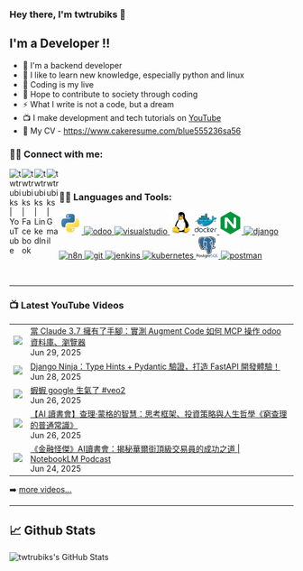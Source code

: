 ### Hey there, I'm twtrubiks 👋

## I'm a Developer !!

- 🔭 I'm a backend developer
- 🌱 I like to learn new knowledge, especially python and linux
- 👯 Coding is my live
- 🥅 Hope to contribute to society through coding
- ⚡  What I write is not a code, but a dream
- 📺 I make development and tech tutorials on [YouTube](https://www.youtube.com/user/blue524326)
- 🔭 My CV - https://www.cakeresume.com/blue555236sa56

### 🙋‍♂️ Connect with me:

[<img align="left" alt="twtrubiks | YouTube" width="22px" src="https://cdn.jsdelivr.net/npm/simple-icons@v3/icons/youtube.svg" />][youtube]
[<img align="left" alt="twtrubiks | Facebook" width="22px" src="https://cdn.jsdelivr.net/npm/simple-icons@v3/icons/facebook.svg" />][facebook]
[<img align="left" alt="twtrubiks | LinkedIn" width="22px" src="https://cdn.jsdelivr.net/npm/simple-icons@v3/icons/linkedin.svg" />][linkedin]
[<img align="left" alt="twtrubiks | Gmail" width="22px" src="https://cdn.jsdelivr.net/npm/simple-icons@v3/icons/gmail.svg" />][gmail]

<br />

### 👨‍💻 Languages and Tools:

<p align="left"> <a href="https://www.python.org" target="_blank"> <img src="https://raw.githubusercontent.com/devicons/devicon/master/icons/python/python-original.svg" alt="python" width="40" height="40"/> <a href="https://www.odoo.com/" target="_blank"> <img src="https://upload.wikimedia.org/wikipedia/commons/thumb/5/50/Odoo_logo.svg/320px-Odoo_logo.svg.png" alt="odoo" width="65" height="40"/> </a> <a href="https://code.visualstudio.com/" target="_blank"> <img src="https://upload.wikimedia.org/wikipedia/commons/thumb/9/9a/Visual_Studio_Code_1.35_icon.svg/240px-Visual_Studio_Code_1.35_icon.svg.png" alt="visualstudio" width="40" height="40"/> </a> <a href="https://www.linux.org/" target="_blank"> <img src="https://raw.githubusercontent.com/devicons/devicon/master/icons/linux/linux-original.svg" alt="linux" width="40" height="40"/> <a href="https://www.docker.com/" target="_blank"> <img src="https://raw.githubusercontent.com/devicons/devicon/master/icons/docker/docker-original-wordmark.svg" alt="docker" width="40" height="40"/> </a> </a> <a href="https://www.nginx.com" target="_blank"> <img src="https://raw.githubusercontent.com/devicons/devicon/master/icons/nginx/nginx-original.svg" alt="nginx" width="40" height="40"/> </a> </a> <a href="https://www.djangoproject.com/" target="_blank"> <img src="https://upload.wikimedia.org/wikipedia/commons/7/75/Django_logo.svg" alt="django" width="40" height="40"/> </a> <a href="[https://flask.palletsprojects.com/](https://upload.wikimedia.org/wikipedia/commons/5/53/N8n-logo-new.svg)" target="_blank"> <img src="https://upload.wikimedia.org/wikipedia/commons/5/53/N8n-logo-new.svg" alt="n8n" width="40" height="40"/> </a> <a href="https://git-scm.com/" target="_blank"> <img src="https://www.vectorlogo.zone/logos/git-scm/git-scm-icon.svg" alt="git" width="40" height="40"/> </a> <a href="https://www.jenkins.io" target="_blank"> <img src="https://www.vectorlogo.zone/logos/jenkins/jenkins-icon.svg" alt="jenkins" width="40" height="40"/> </a> <a href="https://kubernetes.io" target="_blank"> <img src="https://www.vectorlogo.zone/logos/kubernetes/kubernetes-icon.svg" alt="kubernetes" width="40" height="40"/> </a> <a href="https://www.postgresql.org" target="_blank"> <img src="https://raw.githubusercontent.com/devicons/devicon/master/icons/postgresql/postgresql-original-wordmark.svg" alt="postgresql" width="40" height="40"/> </a> <a href="https://postman.com" target="_blank"> <img src="https://www.vectorlogo.zone/logos/getpostman/getpostman-icon.svg" alt="postman" width="40" height="40"/> </a> </p>

<br />

---

### 📺 Latest YouTube Videos

<table>
    <tbody>
<!-- YOUTUBE:START --><tr><td><a href="https://www.youtube.com/watch?v=dmiQ0zNe-JE"><img width="140px" src="https://i.ytimg.com/vi/dmiQ0zNe-JE/mqdefault.jpg"></a></td>
<td><a href="https://www.youtube.com/watch?v=dmiQ0zNe-JE">當 Claude 3.7 擁有了手腳：實測 Augment Code 如何 MCP 操作 odoo 資料庫、瀏覽器</a><br/>Jun 29, 2025</td></tr>
<tr><td><a href="https://www.youtube.com/watch?v=4mPPDdVHxIg"><img width="140px" src="https://i.ytimg.com/vi/4mPPDdVHxIg/mqdefault.jpg"></a></td>
<td><a href="https://www.youtube.com/watch?v=4mPPDdVHxIg">Django Ninja：Type Hints + Pydantic 驗證，打造 FastAPI 開發體驗！</a><br/>Jun 28, 2025</td></tr>
<tr><td><a href="https://www.youtube.com/shorts/DFvXicXoiq4"><img width="140px" src="https://i.ytimg.com/vi/DFvXicXoiq4/mqdefault.jpg"></a></td>
<td><a href="https://www.youtube.com/shorts/DFvXicXoiq4">蝦蝦 google 生氣了  #veo2</a><br/>Jun 26, 2025</td></tr>
<tr><td><a href="https://www.youtube.com/watch?v=bvKTd1f8BBc"><img width="140px" src="https://i.ytimg.com/vi/bvKTd1f8BBc/mqdefault.jpg"></a></td>
<td><a href="https://www.youtube.com/watch?v=bvKTd1f8BBc">【AI 讀書會】查理·蒙格的智慧：思考框架、投資策略與人生哲學《窮查理的普通常識》</a><br/>Jun 26, 2025</td></tr>
<tr><td><a href="https://www.youtube.com/watch?v=CQcbfMSSK7c"><img width="140px" src="https://i.ytimg.com/vi/CQcbfMSSK7c/mqdefault.jpg"></a></td>
<td><a href="https://www.youtube.com/watch?v=CQcbfMSSK7c">《金融怪傑》AI讀書會：揭秘華爾街頂級交易員的成功之道 | NotebookLM Podcast</a><br/>Jun 24, 2025</td></tr>
<!-- YOUTUBE:END -->
    </tbody>
</table>

➡️ [more videos...](https://www.youtube.com/user/blue524326)

---

## 📈 Github Stats

<p align="left">
  <img align="left" alt="twtrubiks's GitHub Stats" src="https://github-readme-stats.vercel.app/api?username=twtrubiks&show_icons=true&hide_border=true" />
</p>

[youtube]: https://www.youtube.com/user/blue524326
[linkedin]: https://www.linkedin.com/in/twtrubiks-a09330145/
[facebook]: https://www.facebook.com/TWTRubiks
[gmail]: mailto:twtrubiks@gmail.com
